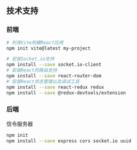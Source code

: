 ## 技术支持

### 前端

```sh
# 利用Vite构建React应用
npm init vite@latest my-project
```
```sh
# 安装Socket.io支持
npm install --save socket.io-client
# 安装React的路由支持
npm install --save react-router-dom
# 安装React状态管理以及调试工具
npm install --save react-redux redux
npm install --save @redux-devtools/extension
```

### 后端

信令服务器

```sh
npm init
npm install --save express cors socket.io uuid
```

